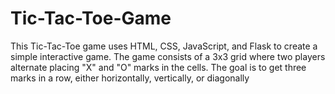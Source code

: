 # Tic-Tac-Toe-Game
This Tic-Tac-Toe game uses HTML, CSS, JavaScript, and Flask to create a simple interactive game. The game consists of a 3x3 grid where two players alternate placing "X" and "O" marks in the cells. The goal is to get three marks in a row, either horizontally, vertically, or diagonally

